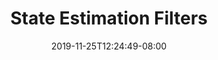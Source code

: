 ---
# Documentation: https://sourcethemes.com/academic/docs/managing-content/

title: "State Estimation Filters"
subtitle: ""
summary: "Developed Kalman Filter to predict the state of the system with inherent noise 
and compare its performance with a Bayesian Filter "
authors: []
tags: [control]
categories: []
date: 2019-11-25T12:24:49-08:00
lastmod: 2019-11-25T12:24:49-08:00
featured: false
draft: false

# Featured image
# To use, add an image named `featured.jpg/png` to your page's folder.
# Focal points: Smart, Center, TopLeft, Top, TopRight, Left, Right, BottomLeft, Bottom, BottomRight.
image:
  caption: ""
  focal_point: ""
  preview_only: false

# Projects (optional).
#   Associate this post with one or more of your projects.
#   Simply enter your project's folder or file name without extension.
#   E.g. `projects = ["internal-project"]` references `content/project/deep-learning/index.md`.
#   Otherwise, set `projects = []`.
projects: []
---